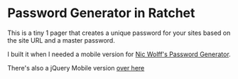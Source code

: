 # Password Generator in Ratchet

This is a tiny 1 pager that creates a unique password for your sites based on the site URL and a master password.

I built it when I needed a mobile version for [Nic Wolff's Password Generator](http://angel.net/~nic/passwd.html).

There's also a jQuery Mobile version [over here](https://github.com/tansengming/passgen-jqm)